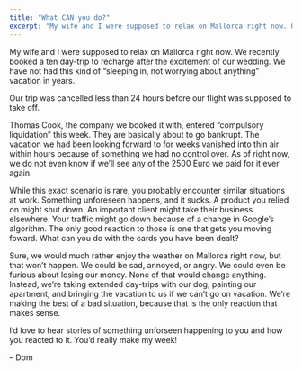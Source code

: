 ```yaml
---
title: "What CAN you do?"
excerpt: "My wife and I were supposed to relax on Mallorca right now. Our trip was cancelled less than 24 hours before our flight was supposed to take off."
---
```

My wife and I were supposed to relax on Mallorca right now. We recently booked a ten day-trip to recharge after the excitement of our wedding. We have not had this kind of “sleeping in, not worrying about anything” vacation in years.

Our trip was cancelled less than 24 hours before our flight was supposed to take off.

Thomas Cook, the company we booked it with, entered “compulsory liquidation” this week. They are basically about to go bankrupt. The vacation we had been looking forward to for weeks vanished into thin air within hours because of something we had no control over. As of right now, we do not even know if we’ll see any of the 2500 Euro we paid for it ever again.

While this exact scenario is rare, you probably encounter similar situations at work. Something unforeseen happens, and it sucks. A product you relied on might shut down. An important client might take their business elsewhere. Your traffic might go down because of a change in Google’s algorithm. The only good reaction to those is one that gets you moving foward. What can you do with the cards you have been dealt?

Sure, we would much rather enjoy the weather on Mallorca right now, but that won’t happen. We could be sad, annoyed, or angry. We could even be furious about losing our money. None of that would change anything. Instead, we’re taking extended day-trips with our dog, painting our apartment, and bringing the vacation to us if we can’t go on vacation. We’re making the best of a bad situation, because that is the only reaction that makes sense.

I’d love to hear stories of something unforseen happening to you and how you reacted to it. You’d really make my week!

– Dom
